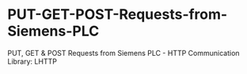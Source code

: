 # PUT-GET-POST-Requests-from-Siemens-PLC
PUT, GET &amp; POST Requests from Siemens PLC -  HTTP Communication Library: LHTTP
